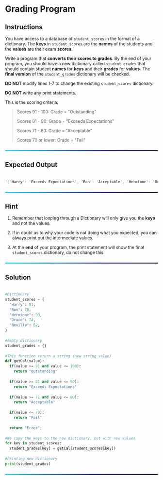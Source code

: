 # Grading Program

## Instructions

You have access to a database of `student_scores` in the format of a dictionary. The **keys** in `student_scores` are the **names** of the students and the **values** are their exam **scores**.

Write a program that **converts their scores to grades**. By the end of your program, you should have a new dictionary called `student_grades` that should contain student **names** for **keys** and their **grades** for **values.** The **final version** of the `student_grades` dictionary will be checked.

**DO NOT** modify lines 1-7 to change the existing `student_scores` dictionary.

**DO NOT** write any print statements.

This is the scoring criteria:

> Scores 91 - 100: Grade = "Outstanding"
>
> Scores 81 - 90: Grade = "Exceeds Expectations"
>
> Scores 71 - 80: Grade = "Acceptable"
>
> Scores 70 or lower: Grade = "Fail"

![Line](https://github.com/fismael21/fismael21/blob/main/img/Line.png)

## Expected Output

```python

'{'Harry': 'Exceeds Expectations', 'Ron': 'Acceptable', 'Hermione': 'Outstanding', 'Draco': 'Acceptable', 'Neville': 'Fail'}'

```

![Line](https://github.com/fismael21/fismael21/blob/main/img/Line.png)

## Hint

1. Remember that looping through a Dictionary will only give you the **keys** and not the values.

2. If in doubt as to why your code is not doing what you expected, you can always print out the intermediate values.

3. At the **end** of your program, the print statement will show the final `student_scores` dictionary, do not change this.

![Line](https://github.com/fismael21/fismael21/blob/main/img/Line.png)

## Solution

```python

#Dictionary
student_scores = {
  "Harry": 81,
  "Ron": 78,
  "Hermione": 99,
  "Draco": 74,
  "Neville": 62,
}

#Empty dictionary
student_grades = {}

#This function return a string (new string value)
def getCal(value):
  if(value >= 91 and value <= 100):
    return "Outstanding"

  if(value >= 81 and value <= 90):
    return "Exceeds Expectations"

  if(value >= 71 and value <= 80):
    return "Acceptable"

  if(value <= 70):
    return "Fail"

  return "Error";

#We copy the keys to the new dictionary, but with new values
for key in student_scores:
  student_grades[key] = getCal(student_scores[key])

#Printing new dictionary
print(student_grades)

```

![Line](https://github.com/fismael21/fismael21/blob/main/img/Line.png)
